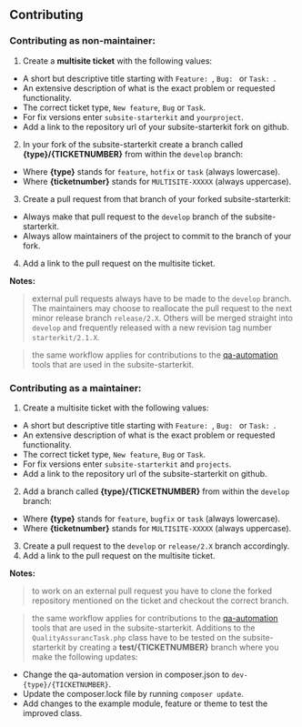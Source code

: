 ## Contributing

### Contributing as non-maintainer:
1. Create a **multisite ticket** with the following values:
  * A short but descriptive title starting with `Feature: `, `Bug: ` or `Task: `.
  * An extensive description of what is the exact problem or requested functionality.
  * The correct ticket type, `New feature`, `Bug` or `Task`.
  * For fix versions enter `subsite-starterkit` and `yourproject`.
  * Add a link to the repository url of your subsite-starterkit fork on github.
2. In your fork of the subsite-starterkit create a branch called
**{type}/{TICKETNUMBER}** from within the `develop` branch:
  * Where **{type}** stands for `feature`, `hotfix` or `task` (always lowercase).
  * Where **{ticketnumber}** stands for `MULTISITE-XXXXX` (always uppercase).
3. Create a pull request from that branch of your forked subsite-starterkit:
  * Always make that pull request to the `develop` branch of the subsite-starterkit.
  * Always allow maintainers of the project to commit to the branch of your fork.
4. Add a link to the pull request on the multisite ticket.

**Notes:**

> external pull requests always have to be made to the `develop` branch. The
maintainers may choose to reallocate the pull request to the next minor release
branch `release/2.X`. Others will be merged straight into `develop` and frequently
released with a new revision tag number `starterkit/2.1.X`.

> the same workflow applies for contributions to the
[qa-automation](https://github.com/ec-europa/qa-automation) tools
that are used in the subsite-starterkit.


### Contributing as a maintainer:
1. Create a multisite ticket with the following values:
  * A short but descriptive title starting with `Feature: `, `Bug: ` or `Task: `.
  * An extensive description of what is the exact problem or requested functionality.
  * The correct ticket type, `New feature`, `Bug` or `Task`.
  * For fix versions enter `subsite-starterkit` and `projects`.
  * Add a link to the repository url of the subsite-starterkit on github.
2. Add a branch called **{type}/{TICKETNUMBER}** from within the `develop` branch:
  * Where **{type}** stands for `feature`, `bugfix` or `task` (always lowercase).
  * Where **{ticketnumber}** stands for `MULTISITE-XXXXX` (always uppercase).
3. Create a pull request to the `develop` or `release/2.X` branch accordingly.
4. Add a link to the pull request on the multisite ticket.

**Notes:**

> to work on an external pull request you have to clone the forked repository
mentioned on the ticket and checkout the correct branch.

> the same workflow applies for contributions to the
[qa-automation](https://github.com/ec-europa/qa-automation) tools that are used in 
the subsite-starterkit. Additions to the `QualityAssurancTask.php` class have to be
tested on the subsite-starterkit by creating a **test/{TICKETNUMBER}** branch where
you make the following updates:
  * Change the qa-automation version in composer.json to `dev-{type}/{TICKETNUMBER}`.
  * Update the composer.lock file by running `composer update`.
  * Add changes to the example module, feature or theme to test the improved class.

